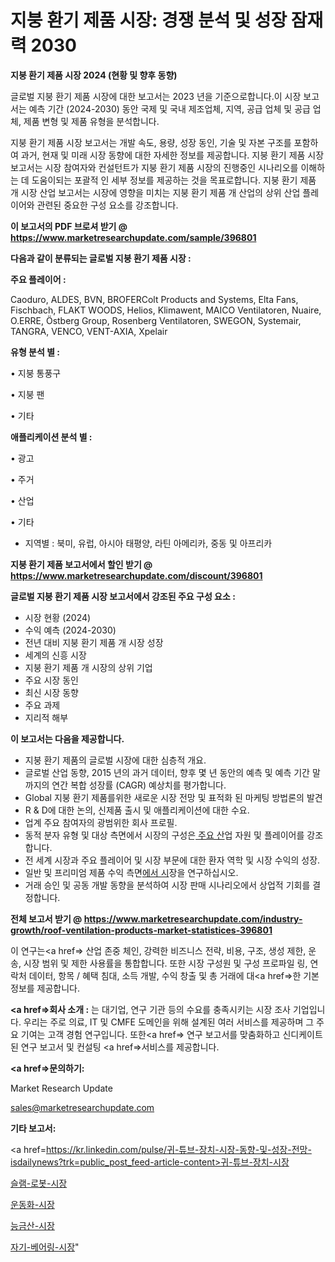 # 지붕 환기 제품 시장: 경쟁 분석 및 성장 잠재력 2030

<strong>지붕 환기 제품 시장 2024 (현황 및 향후 동향)</strong>

글로벌 지붕 환기 제품 시장에 대한 보고서는 2023 년을 기준으로합니다.이 시장 보고서는 예측 기간 (2024-2030) 동안 국제 및 국내 제조업체, 지역, 공급 업체 및 공급 업체, 제품 변형 및 제품 유형을 분석합니다.

지붕 환기 제품 시장 보고서는 개발 속도, 용량, 성장 동인, 기술 및 자본 구조를 포함하여 과거, 현재 및 미래 시장 동향에 대한 자세한 정보를 제공합니다. 지붕 환기 제품 시장 보고서는 시장 참여자와 컨설턴트가 지붕 환기 제품 시장의 진행중인 시나리오를 이해하는 데 도움이되는 포괄적 인 세부 정보를 제공하는 것을 목표로합니다. 지붕 환기 제품 개 시장 산업 보고서는 시장에 영향을 미치는 지붕 환기 제품 개 산업의 상위 산업 플레이어와 관련된 중요한 구성 요소를 강조합니다.



<strong>이 보고서의 PDF 브로셔 받기 @ <a href=https://www.marketresearchupdate.com/sample/396801>https://www.marketresearchupdate.com/sample/396801</a></strong>



<strong>다음과 같이 분류되는 글로벌 지붕 환기 제품 시장 :</strong>



<strong>주요 플레이어 :</strong>

Caoduro, ALDES, BVN, BROFERColt Products and Systems, Elta Fans, Fischbach, FLAKT WOODS, Helios, Klimawent, MAICO Ventilatoren, Nuaire, O.ERRE, Östberg Group, Rosenberg Ventilatoren, SWEGON, Systemair, TANGRA, VENCO, VENT-AXIA, Xpelair



<strong>유형 분석 별 :</strong>

• 지붕 통풍구

• 지붕 팬

• 기타



<strong>애플리케이션 분석 별 :</strong>

• 광고

• 주거

• 산업

• 기타

<ul>
  <li>지역별 : 북미, 유럽, 아시아 태평양, 라틴 아메리카, 중동 및 아프리카</li>
</ul>


<strong>지붕 환기 제품 보고서에서 할인 받기 @ <a href=https://www.marketresearchupdate.com/discount/396801>https://www.marketresearchupdate.com/discount/396801</a></strong>



<strong>글로벌 지붕 환기 제품 시장 보고서에서 강조된 주요 구성 요소 :</strong>
<ul>
  <li>시장 현황 (2024)</li>
  <li>수익 예측 (2024-2030)</li>
  <li>전년 대비 지붕 환기 제품 개 시장 성장</li>
  <li>세계의 신흥 시장</li>
  <li>지붕 환기 제품 개 시장의 상위 기업</li>
  <li>주요 시장 동인</li>
  <li>최신 시장 동향</li>
  <li>주요 과제</li>
  <li>지리적 해부</li>
</ul>


<strong>이 보고서는 다음을 제공합니다.</strong>
<ul>
  <li>지붕 환기 제품의 글로벌 시장에 대한 심층적 개요.</li>
  <li>글로벌 산업 동향, 2015 년의 과거 데이터, 향후 몇 년 동안의 예측 및 예측 기간 말까지의 연간 복합 성장률 (CAGR) 예상치를 평가합니다.</li>
  <li>Global 지붕 환기 제품를위한 새로운 시장 전망 및 표적화 된 마케팅 방법론의 발견</li>
  <li>R &amp; D에 대한 논의, 신제품 출시 및 애플리케이션에 대한 수요.</li>
  <li>업계 주요 참여자의 광범위한 회사 프로필.</li>
  <li>동적 분자 유형 및 대상 측면에서 시장의 구성은<a href=> 주요 산</a>업 자원 및 플레이어를 강조합니다.</li>
  <li>전 세계 시장과 주요 플레이어 및 시장 부문에 대한 환자 역학 및 시장 수익의 성장.</li>
  <li>일반 및 프리미엄 제품 수익 측면<a href=>에서 시</a>장을 연구하십시오.</li>
  <li>거래 승인 및 공동 개발 동향을 분석하여 시장 판매 시나리오에서 상업적 기회를 결정합니다.</li>
</ul>



<strong>전체 보고서 받기 @ <a href=https://www.marketresearchupdate.com/industry-growth/roof-ventilation-products-market-statistices-396801>https://www.marketresearchupdate.com/industry-growth/roof-ventilation-products-market-statistices-396801</a></strong>

이 연구는<a href=> 산업 존중</a> 체인, 강력한 비즈니스 전략, 비용, 구조, 생성 제한, 운송, 시장 범위 및 제한 사용률을 통합합니다. 또한 시장 구성원 및 구성 프로파일 링, 연락처 데이터, 항목 / 혜택 침대, 소득 개발, 수익 창출 및 총 거래에 대<a href=>한 기본 </a>정보를 제공합니다.



<strong><a href=>회사 소</a>개 :</strong>
는 대기업, 연구 기관 등의 수요를 충족시키는 시장 조사 기업입니다. 우리는 주로 의료, IT 및 CMFE 도메인을 위해 설계된 여러 서비스를 제공하며 그 주요 기여는 고객 경험 연구입니다. 또한<a href=> 연구 보</a>고서를 맞춤화하고 신디케이트 된 연구 보고서 및 컨설팅 <a href=>서비스</a>를 제공합니다.



<strong><a href=>문의하기:</a></strong>

Market Research Update

sales@marketresearchupdate.com



<strong>기타 보고서:</strong>

<a href=https://kr.linkedin.com/pulse/귀-튜브-장치-시장-동향-및-성장-전망-isdailynews?trk=public_post_feed-article-content>귀-튜브-장치-시장</a>

<a href=https://www.linkedin.com/pulse/슬램-로봇-시장-세분화-연구-및-목표-고객2029년-analytics-alchemy-360-analysis/>슬램-로봇-시장</a>

<a href=https://www.linkedin.com/pulse/운동화-시장-현재-및-미래-성장-2029-consumer-connection-chronicles-24--fogvf/>운동화-시장</a>

<a href=https://www.linkedin.com/pulse/능금산-시장-경쟁-분석-및-성장-잠재력-2029-consumer-connection-compendium-ana-gjyff/>능금산-시장</a>

<a href=https://www.linkedin.com/pulse/자기-베어링-시장-진입-전략-및-위험-평가2030년-trendsetters-talk-360-analysis-9chhf/>자기-베어링-시장</a>"
